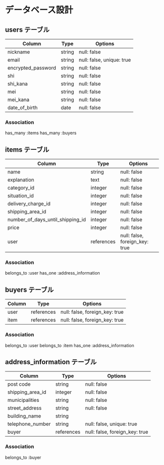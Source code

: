 # データベース設計

## users テーブル

| Column             | Type   | Options     |
| ------------------ | ------ | ----------- |
| nickname           | string | null: false |
| email              | string | null: false, unique: true |
| encrypted_password           | string | null: false |
| shi           | string | null: false |
| shi_kana           | string | null: false |
| mei           | string | null: false |
| mei_kana           | string | null: false |
| date_of_birth           | date | null: false |

### Association
has_many :items
has_many :buyers

## items テーブル

| Column | Type   | Options     |
| ------ | ------ | ----------- |
| name   | string | null: false |
| explanation | text | null: false |
| category_id | integer| null: false |
| situation_id | integer| null: false |
| delivery_charge_id | integer| null: false |
| shipping_area_id | integer| null: false |
| number_of_days_until_shipping_id | integer| null: false |
| price   | integer | null: false |
| user   | references | null: false, foreign_key: true |

### Association
belongs_to :user
has_one :address_information

## buyers テーブル

| Column | Type       | Options                        |
| ------ | ---------- | ------------------------------ |
| user   | references | null: false, foreign_key: true |
| item   | references | null: false, foreign_key: true |

### Association
belongs_to :user
belongs_to :item
has_one :address_information

## address_information テーブル
| Column | Type       | Options                        |
| ------ | ---------- | ------------------------------ |
| post code | string | null: false |
| shipping_area_id | integer| null: false |
| municipalities | string | null: false |
| street_address | string | null: false |
| building_name | string |     |
| telephone_number | string | null: false, unique: true |
| buyer   | references | null: false, foreign_key: true |

### Association
belongs_to :buyer